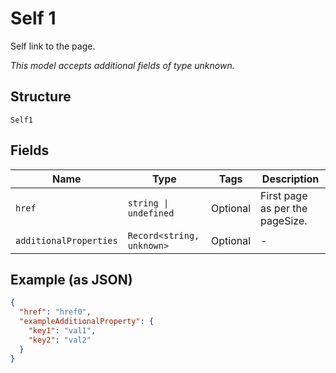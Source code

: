 
# Self 1

Self link to the page.

*This model accepts additional fields of type unknown.*

## Structure

`Self1`

## Fields

| Name | Type | Tags | Description |
|  --- | --- | --- | --- |
| `href` | `string \| undefined` | Optional | First page as per the pageSize. |
| `additionalProperties` | `Record<string, unknown>` | Optional | - |

## Example (as JSON)

```json
{
  "href": "href0",
  "exampleAdditionalProperty": {
    "key1": "val1",
    "key2": "val2"
  }
}
```

